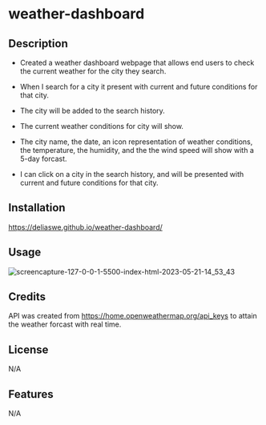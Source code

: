 # weather-dashboard

## Description

- Created a weather dashboard webpage that allows end users to check the current weather for the city they search.
 
 - When I search for a city it present with current and future conditions for that city.

- The city will be added to the search history.

- The current weather conditions for city will show.

- The city name, the date, an icon representation of weather conditions, the temperature, the humidity, and the the wind speed will show with a 5-day forcast.

- I can click on a city in the search history, and will be presented with current and future conditions for that city.

## Installation

https://deliaswe.github.io/weather-dashboard/

## Usage

![screencapture-127-0-0-1-5500-index-html-2023-05-21-14_53_43](https://github.com/deliaswe/weather-dashboard/assets/113808453/41038eb3-c2d6-46db-bca4-b3a47f759bb6)


## Credits
API was created from https://home.openweathermap.org/api_keys to attain the weather forcast with real time.

## License
N/A
## Features
N/A
